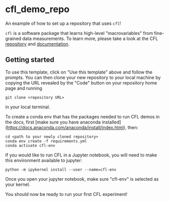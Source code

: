# cfl_demo_repo
An example of how to set up a repository that uses `cfl`!

`cfl` is a software package that learns high-level "macrovariables" from
fine-grained data measurements. To learn more, please take a look at the CFL
[repository](https://github.com/eberharf/cfl) and 
[documentation](https://cfl.readthedocs.io/en/latest/).


## Getting started
To use this template, click on "Use this template" above and follow the
prompts. You can then clone your new repository to your local machine by
copying the URL revealed by the "Code" button on your repository home page
and running 
```
git clone <repository URL>
```
in your local terminal. 


To create a conda env that has the packages needed to run CFL demos in the 
docs, first [make sure you have anaconda installed]
(https://docs.anaconda.com/anaconda/install/index.html), then:

```
cd <path to your newly cloned repository>
conda env create -f requirements.yml
conda activate cfl-env
```

If you would like to run CFL in a Jupyter notebook, you will need to make
this environment available to jupyter: 

```
python -m ipykernel install --user --name=cfl-env
```

Once you open your jupyter notebook, make sure "cfl-env" is selected as
your kernel.

You should now be ready to run your first CFL experiment!
